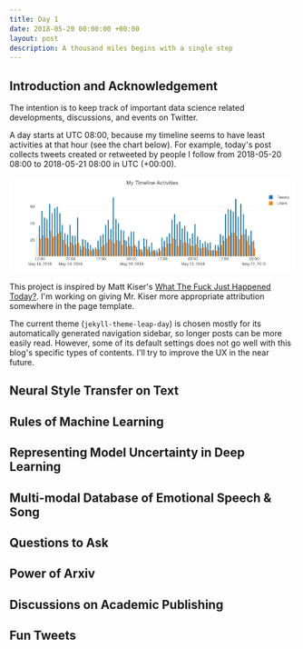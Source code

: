 ```yaml
---
title: Day 1
date: 2018-05-20 00:00:00 +00:00
layout: post
description: A thousand miles begins with a single step
---
```


## Introduction and Acknowledgement

The intention is to keep track of important data science related developments, discussions, and events on Twitter.

A day starts at UTC 08:00, because my timeline seems to have least activities at that hour (see the chart below). For example, today's post collects tweets created or retweeted by people I follow from 2018-05-20 08:00 to 2018-05-21 08:00 in UTC (+00:00).

![timeline activities](/public/images/20180521-timeline.png)

This project is inspired by Matt Kiser's [What The Fuck Just Happened Today?](https://whatthefuckjusthappenedtoday.com). I'm working on giving Mr. Kiser more appropriate attribution somewhere in the page template.

The current theme (`jekyll-theme-leap-day`) is chosen mostly for its automatically generated navigation sidebar, so longer posts can be more easily read. However, some of its default settings does not go well with this blog's specific types of contents. I'll try to improve the UX in the near future.

## Neural Style Transfer on Text

<amp-twitter width="400" height="400"
             layout="responsive"
             data-tweetid="998254595313811456">
</amp-twitter>


## Rules of Machine Learning

<amp-twitter width="400" height="400"
             layout="responsive"
             data-tweetid="998443201123020801">
</amp-twitter>

<amp-twitter width="400" height="400"
             layout="responsive"
             data-tweetid="998468092744425472"
             data-cards="hidden">
</amp-twitter>


## Representing Model Uncertainty in Deep Learning

<amp-twitter width="400" height="400"
             layout="responsive"
             data-tweetid="997686170346811393">
</amp-twitter>


## Multi-modal Database of Emotional Speech & Song

<amp-twitter width="400" height="400"
             layout="responsive"
             data-tweetid="997267162153869312">
</amp-twitter>

## Questions to Ask

<amp-twitter width="400" height="400"
             layout="responsive"
             data-tweetid="998253919179427841">
</amp-twitter>

## Power of Arxiv

<amp-twitter width="400" height="400"
             layout="responsive"
             data-tweetid="998264497499459585">
</amp-twitter>

## Discussions on Academic Publishing

<amp-twitter width="400" height="400"
             layout="responsive"
             data-tweetid="998118871033958400">
</amp-twitter>

<amp-twitter width="400" height="400"
             layout="responsive"
             data-tweetid="998119733789683712">
</amp-twitter>


## Fun Tweets

<amp-twitter width="400" height="400"
             layout="responsive"
             data-tweetid="998037883377205249"
             data-cards="hidden">
</amp-twitter>

<amp-twitter width="400" height="400"
             layout="responsive"
             data-tweetid="997335265768230912"
             data-cards="hidden">
</amp-twitter>

<amp-twitter width="400" height="400"
             layout="responsive"
             data-tweetid="997146590442799105">
</amp-twitter>
